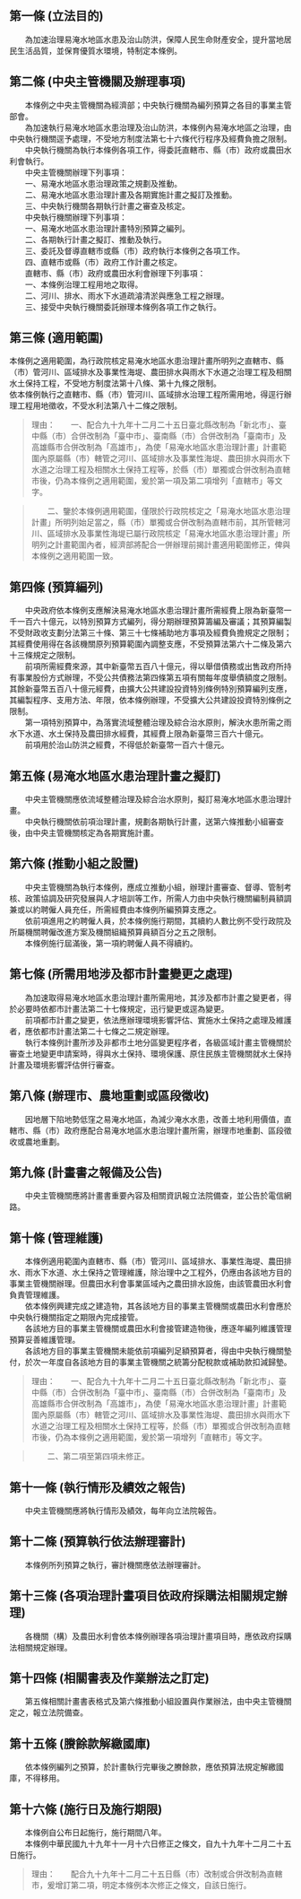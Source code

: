 第一條 (立法目的)
-----------------
　　為加速治理易淹水地區水患及治山防洪，保障人民生命財產安全，提升當地居民生活品質，並保育優質水環境，特制定本條例。  


第二條 (中央主管機關及辦理事項)
-------------------------------
　　本條例之中央主管機關為經濟部；中央執行機關為編列預算之各目的事業主管部會。  
　　為加速執行易淹水地區水患治理及治山防洪，本條例內易淹水地區之治理，由中央執行機關逕予處理，不受地方制度法第七十六條代行程序及經費負擔之限制。  
　　中央執行機關為執行本條例各項工作，得委託直轄市、縣（市）政府或農田水利會執行。  
　　中央主管機關辦理下列事項：  
　　一、易淹水地區水患治理政策之規劃及推動。  
　　二、易淹水地區水患治理計畫及各期實施計畫之擬訂及推動。  
　　三、中央執行機關各期執行計畫之審查及核定。  
　　中央執行機關辦理下列事項：  
　　一、易淹水地區水患治理計畫特別預算之編列。  
　　二、各期執行計畫之擬訂、推動及執行。  
　　三、委託及督導直轄市或縣（市）政府執行本條例之各項工作。  
　　四、直轄市或縣（市）政府工作計畫之核定。  
　　直轄市、縣（市）政府或農田水利會辦理下列事項：  
　　一、本條例治理工程用地之取得。  
　　二、河川、排水、雨水下水道疏濬清淤與應急工程之辦理。  
　　三、接受中央執行機關委託辦理本條例各項工作之執行。  


第三條 (適用範圍)
-----------------
本條例之適用範圍，為行政院核定易淹水地區水患治理計畫所明列之直轄市、縣（市）管河川、區域排水及事業性海堤、農田排水與雨水下水道之治理工程及相關水土保持工程，不受地方制度法第十八條、第十九條之限制。  
依本條例執行之直轄市、縣（市）管河川、區域排水治理工程所需用地，得逕行辦理工程用地徵收，不受水利法第八十二條之限制。  
> 理由：　　一、配合九十九年十二月二十五日臺北縣改制為「新北市」、臺中縣（市）合併改制為「臺中市」、臺南縣（市）合併改制為「臺南市」及高雄縣市合併改制為「高雄市」，為使「易淹水地區水患治理計畫」計畫範圍內原屬縣（市）轄管之河川、區域排水及事業性海堤、農田排水與雨水下水道之治理工程及相關水土保持工程等，於縣（市）單獨或合併改制為直轄市後，仍為本條例之適用範圍，爰於第一項及第二項增列「直轄市」等文字。

> 　　二、鑒於本條例適用範圍，僅限於行政院核定之「易淹水地區水患治理計畫」所明列始足當之，縣（市）單獨或合併改制為直轄市前，其所管轄河川、區域排水及事業性海堤已屬行政院核定「易淹水地區水患治理計畫」所明列之計畫範圍內者，經濟部將配合一併辦理前揭計畫適用範圍修正，俾與本條例之適用範圍一致。



第四條 (預算編列)
-----------------
　　中央政府依本條例支應解決易淹水地區水患治理計畫所需經費上限為新臺幣一千一百六十億元，以特別預算方式編列，得分期辦理預算籌編及審議；其預算編製不受財政收支劃分法第三十條、第三十七條補助地方事項及經費負擔規定之限制；其經費使用得在各該機關原列預算範圍內調整支應，不受預算法第六十二條及第六十三條規定之限制。  
　　前項所需經費來源，其中新臺幣五百八十億元，得以舉借債務或出售政府所持有事業股份方式辦理，不受公共債務法第四條第五項有關每年度舉債額度之限制。其餘新臺幣五百八十億元經費，由擴大公共建設投資特別條例特別預算編列支應，其編製程序、支用方法、年限，依本條例辦理，不受擴大公共建設投資特別條例之限制。  
　　第一項特別預算中，為落實流域整體治理及綜合治水原則，解決水患所需之雨水下水道、水土保持及農田排水經費，其經費上限為新臺幣三百六十億元。  
　　前項用於治山防洪之經費，不得低於新臺幣一百六十億元。  


第五條 (易淹水地區水患治理計畫之擬訂)
-------------------------------------
　　中央主管機關應依流域整體治理及綜合治水原則，擬訂易淹水地區水患治理計畫。  
　　中央執行機關依前項治理計畫，規劃各期執行計畫，送第六條推動小組審查後，由中央主管機關核定為各期實施計畫。  


第六條 (推動小組之設置)
-----------------------
　　中央主管機關為執行本條例，應成立推動小組，辦理計畫審查、督導、管制考核、政策協調及研究發展與人才培訓等工作，所需人力由中央執行機關編制員額調兼或以約聘僱人員充任，所需經費由本條例所編預算支應之。  
　　依前項進用之約聘僱人員，於本條例施行期間，其續約人數比例不受行政院及所屬機關聘僱改進方案及機關組織預算員額百分之五之限制。  
　　本條例施行屆滿後，第一項約聘僱人員不得續約。  


第七條 (所需用地涉及都市計畫變更之處理)
---------------------------------------
　　為加速取得易淹水地區水患治理計畫所需用地，其涉及都市計畫之變更者，得於必要時依都市計畫法第二十七條規定，迅行變更或逕為變更。  
　　前項都市計畫之變更，依法應辦理環境影響評估、實施水土保持之處理及維護者，應依都市計畫法第二十七條之二規定辦理。  
　　執行本條例計畫所涉及非都市土地分區變更程序者，各級區域計畫主管機關於審查土地變更申請案時，得與水土保持、環境保護、原住民族主管機關就水土保持計畫及環境影響評估併行審查。  


第八條 (辦理市、農地重劃或區段徵收)
-----------------------------------
　　因地層下陷地勢低窪之易淹水地區，為減少淹水水患，改善土地利用價值，直轄市、縣（市）政府應配合易淹水地區水患治理計畫所需，辦理市地重劃、區段徵收或農地重劃。  


第九條 (計畫書之報備及公告)
---------------------------
　　中央主管機關應將計畫書重要內容及相關資訊報立法院備查，並公告於電信網路。  


第十條 (管理維護)
-----------------
　　本條例適用範圍內直轄市、縣（市）管河川、區域排水、事業性海堤、農田排水、雨水下水道、水土保持之管理維護，除治理中之工程外，仍應由各該地方目的事業主管機關辦理。但農田水利會事業區域內之農田排水設施，由該管農田水利會負責管理維護。  
　　依本條例興建完成之建造物，其各該地方目的事業主管機關或農田水利會應於中央執行機關指定之期限內完成接管。  
　　各該地方目的事業主管機關或農田水利會接管建造物後，應逐年編列維護管理預算妥善維護管理。  
　　各該地方目的事業主管機關未能依前項編列足額預算者，得由中央執行機關墊付，於次一年度自各該地方目的事業主管機關之統籌分配稅款或補助款扣減歸墊。  
> 理由：　　一、配合九十九年十二月二十五日臺北縣改制為「新北市」、臺中縣（市）合併改制為「臺中市」、臺南縣（市）合併改制為「臺南市」及高雄縣市合併改制為「高雄市」，為使「易淹水地區水患治理計畫」計畫範圍內原屬縣（市）轄管之河川、區域排水及事業性海堤、農田排水與雨水下水道之治理工程及相關水土保持工程等，於縣（市）單獨或合併改制為直轄市後，仍為本條例之適用範圍，爰於第一項增列「直轄市」等文字。

> 　　二、第二項至第四項未修正。



第十一條 (執行情形及績效之報告)
-------------------------------
　　中央主管機關應將執行情形及績效，每年向立法院報告。  


第十二條 (預算執行依法辦理審計)
-------------------------------
　　本條例所列預算之執行，審計機關應依法辦理審計。  


第十三條 (各項治理計畫項目依政府採購法相關規定辦理)
---------------------------------------------------
　　各機關（構）及農田水利會依本條例辦理各項治理計畫項目時，應依政府採購法相關規定辦理。  


第十四條 (相關書表及作業辦法之訂定)
-----------------------------------
　　第五條相關計畫書表格式及第六條推動小組設置與作業辦法，由中央主管機關定之，報立法院備查。  


第十五條 (賸餘款解繳國庫)
-------------------------
　　依本條例編列之預算，於計畫執行完畢後之賸餘款，應依預算法規定解繳國庫，不得移用。  


第十六條 (施行日及施行期限)
---------------------------
　　本條例自公布日起施行，施行期間八年。  
　　本條例中華民國九十九年十一月十六日修正之條文，自九十九年十二月二十五日施行。  
> 理由：　　配合九十九年十二月二十五日縣（市）改制或合併改制為直轄市，爰增訂第二項，明定本條例本次修正之條文，自該日施行。